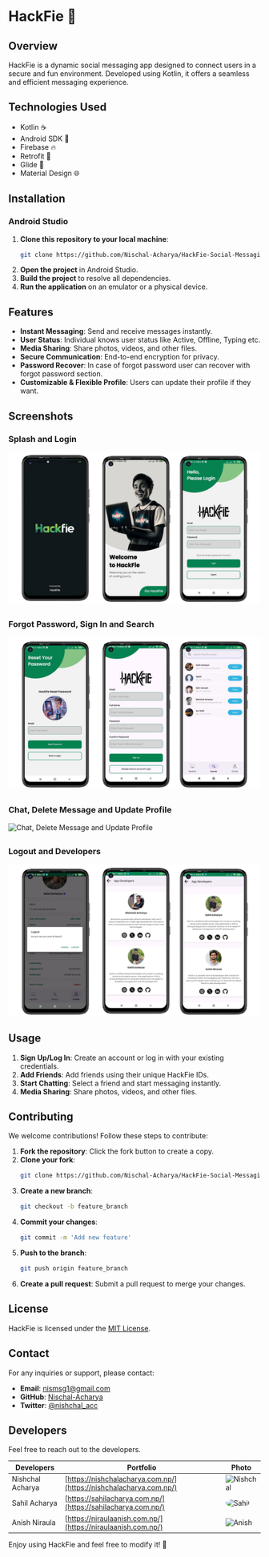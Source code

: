 # HackFie 📱

## Overview
HackFie is a dynamic social messaging app designed to connect users in a secure and fun environment. Developed using Kotlin, it offers a seamless and efficient messaging experience.

## Technologies Used
- Kotlin ☕
- Android SDK 📱
- Firebase 🔥
- Retrofit 🚀
- Glide 🎨
- Material Design 🌐

## Installation

### Android Studio
1. **Clone this repository to your local machine**:
    ```sh
    git clone https://github.com/Nischal-Acharya/HackFie-Social-Messaging-App.git
    ```
2. **Open the project** in Android Studio.
3. **Build the project** to resolve all dependencies.
4. **Run the application** on an emulator or a physical device.

## Features
- **Instant Messaging**: Send and receive messages instantly.
- **User Status**: Individual knows user status like Active, Offline, Typing etc.
- **Media Sharing**: Share photos, videos, and other files.
- **Secure Communication**: End-to-end encryption for privacy.
- **Password Recover**: In case of forgot password user can recover with forgot password section.
- **Customizable & Flexible Profile**: Users can update their profile if they want.

## Screenshots

### Splash and Login
![Splash and Login](src_readme_images/Start.png)

##
### Forgot Password, Sign In and Search
![Forgot Password, Sign In and Search](src_readme_images/second.png)

##
### Chat, Delete Message and Update Profile
![Chat, Delete Message and Update Profile](src_readme_images/third.png)

##
### Logout and Developers
![Logout and Developers](src_readme_images/fourth.png)


##
## Usage

1. **Sign Up/Log In**: Create an account or log in with your existing credentials.
2. **Add Friends**: Add friends using their unique HackFie IDs.
3. **Start Chatting**: Select a friend and start messaging instantly.
4. **Media Sharing**: Share photos, videos, and other files.

## Contributing

We welcome contributions! Follow these steps to contribute:

1. **Fork the repository**: Click the fork button to create a copy.
2. **Clone your fork**:
    ```sh
    git clone https://github.com/Nischal-Acharya/HackFie-Social-Messaging-App.git
    ```
3. **Create a new branch**:
    ```sh
    git checkout -b feature_branch
    ```
4. **Commit your changes**:
    ```sh
    git commit -m 'Add new feature'
    ```
5. **Push to the branch**:
    ```sh
    git push origin feature_branch
    ```
6. **Create a pull request**: Submit a pull request to merge your changes.

## License

HackFie is licensed under the [MIT License](LICENSE).

## Contact

For any inquiries or support, please contact:

- **Email**: [nismsg1@gmail.com](mailto:nismsg1@gmail.com)
- **GitHub**: [Nischal-Acharya](https://github.com/https://Nischal-Acharya)
- **Twitter**: [@nishchal_acc](https://twitter.com/nishchal_acc)

## Developers

Feel free to reach out to the developers.

| Developers        | Portfolio                                    | Photo |
| ----------------- | -------------------------------------------- |-------|
| Nishchal Acharya       | [https://nishchalacharya.com.np/](https://nishchalacharya.com.np/)         | <img src="https://nishchalacharya.com.np/img/hero.png" alt="Nishchal" width="100"/> |
| Sahil Acharya       | [https://sahilacharya.com.np/](https://sahilacharya.com.np/)         | <img style="border-radius: 50%;" src="https://sahilacharya.com.np/img/hero.png" alt="Sahil" width="100"/> |
| Anish Niraula       | [https://niraulaanish.com.np/](https://niraulaanish.com.np/)         | <img src="https://niraulaanish/img/hero.png" alt="Anish" width="100"/> |

Enjoy using HackFie and feel free to modify it! 🎉
